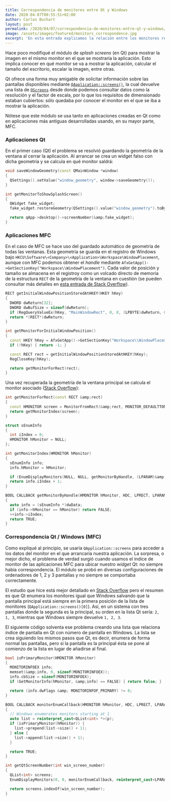 ```yaml
---
title: Correspondencia de monitores entre Qt y Windows
date: 2020-04-07T00:55:51+02:00
author: Carlos Buchart
layout: post
permalink: /2020/04/07/correspondencia-de-monitores-entre-qt-y-windows/
image: /assets/images/featured/monitors_correspondence.jpg
excerpt: 'En esta entrada explicamos la relación entre los monitores reportados por Qt y los listados por Windows.'
---
```

Hace poco modifiqué el módulo de _splash screens_ (en Qt) para mostrar la imagen en el mismo monitor en el que se mostraría la aplicación. Esto implica conocer en qué monitor se va a mostrar la aplicación, calcular el tamaño del escritorio, escalar la imagen, entre otras.

Qt ofrece una forma muy amigable de solicitar información sobre las pantallas disponibles mediante [`QApplication::screens()`](https://doc.qt.io/qt-5/qguiapplication.html#screens), la cual devuelve una lista de [`QScreens`](https://doc.qt.io/qt-5/qscreen.html) desde donde podemos consultar datos como la resolución y el factor de escala, por lo que los requisitos de dimensionado estaban cubiertos: sólo quedaba por conocer el monitor en el que se iba a mostrar la aplicación.

Nótese que este módulo se usa tanto en aplicaciones creadas en Qt como en aplicaciones más antiguas desarrolladas usando, en su mayor parte, MFC.

### Aplicaciones Qt
En el primer caso (Qt) el problema se resolvió guardando la geometría de la ventana al cerrar la aplicación. Al arrancar se crea un widget falso con dicha geometría y se calcula en qué monitor saldrá:

```cpp
void saveWindowGeometry(const QMainWindow *window)
{
  QSettings().setValue("window_geometry", window->saveGeometry());
}

int getMonitorToShowSplashScreen()
{
  QWidget fake_widget;
  fake_widget.restoreGeometry(QSettings().value("window_geometry").toByteArray());

  return qApp->desktop()->screenNumber(&amp;fake_widget);
}
```

### Aplicaciones MFC
En el caso de MFC se hace uso del guardado automático de geometría de todas las ventanas. Esta geometría se guarda en el registro de Windows bajo `HKCU\Software\<Company>\<Application>\Workspace\WindowPlacement`, aunque con MFC podemos obtener el _handle_ mediante `AfxGetApp()->GetSectionKey("Workspace\\WindowPlacement")`. Cada valor de posición y tamaño se almacena en el registroy como un volcado directo de memoria de la estructura `RECT` de la geometría de la ventana en cuestión (se pueden consultar más detalles en [esta entrada de Stack Overflow](https://stackoverflow.com/q/54327046/1485885)).

```cpp
RECT getInitialWindowPositionStoredAtHKEY(HKEY hKey)
{
  DWORD dwReturn[32];
  DWORD dwBufSize = sizeof(dwReturn);
  if (RegQueryValueEx(hKey, "MainWindowRect", 0, 0, (LPBYTE)dwReturn, &amp;dwBufSize) != ERROR_SUCCESS) { return {}; }
  return *(RECT*)dwReturn;
}

int getMonitorForInitialWindowPosition()
{
  const HKEY hKey = AfxGetApp()->GetSectionKey("Workspace\\WindowPlacement");
  if (!hKey) { return -1; }

  const RECT rect = getInitialWindowPositionStoredAtHKEY(hKey);
  RegCloseKey(hKey);

  return getMonitorForRect(rect);
}
```

Una vez recuperada la geometría de la ventana principal se calcula el monitor asociado ([Stack Overflow](https://stackoverflow.com/q/54326892/1485885)):

```cpp
int getMonitorForRect(const RECT &amp;rect)
{
  const HMONITOR screen = MonitorFromRect(&amp;rect, MONITOR_DEFAULTTONEAREST);
  return getMonitorIndex(screen);
}

struct sEnumInfo
{
  int iIndex = 0;
  HMONITOR hMonitor = NULL;
};

int getMonitorIndex(HMONITOR hMonitor)
{
  sEnumInfo info;
  info.hMonitor = hMonitor;

  if (EnumDisplayMonitors(NULL, NULL, getMonitorByHandle, (LPARAM)&amp;info)) return -1;
  return info.iIndex + 1;
}

BOOL CALLBACK getMonitorByHandle(HMONITOR hMonitor, HDC, LPRECT, LPARAM dwData)
{
  auto info = (sEnumInfo *)dwData;
  if (info->hMonitor == hMonitor) return FALSE;
  ++info->iIndex;
  return TRUE;
}
```

### Correspondencia Qt / Windows (MFC)
Como expliqué al principio, se usaría `QApplication::screens` para acceder a los datos del monitor en el que arrancaría nuestra aplicación. La sorpresa, o mejor dicho, el problema de verdad surgió cuando usamos el índice de monitor de las aplicaciones MFC para ubicar nuestro _widget_ Qt: no siempre había correspondencia. El módulo se probó en diversas configuraciones de ordenadores de 1, 2 y 3 pantallas y no siempre se comportaba correctamente.

El estudio que hice está mejor detallado en [Stack Overflow](https://stackoverflow.com/q/54351270/1485885) pero el resumen es que Qt enumera los monitores igual que Windows salvando que la pantalla principal está siempre en la primera posición de la lista de monitores (`QApplication::screens()[0]`). Así, en un sistema con tres pantallas donde la segunda es la principal, su orden en la lista Qt sería: `2, 1, 3`, mientras que Windows siempre devuelve `1, 2, 3`.

El siguiente código solventa ese problema creando una lista que relaciona índice de pantalla en Qt con número de pantalla en Windows. La lista se crea siguiendo los mismos pasos que Qt, es decir, enumera de forma normal las pantallas, pero si la pantalla es la principal ésta se pone al comienzo de la lista en lugar de añadirse al final.

```cpp
bool isPrimaryMonitor(HMONITOR hMonitor)
{
  MONITORINFOEX info;
  memset(&amp;info, 0, sizeof(MONITORINFOEX));
  info.cbSize = sizeof(MONITORINFOEX);
  if (GetMonitorInfo(hMonitor, &amp;info) == FALSE) { return false; }

  return (info.dwFlags &amp; MONITORINFOF_PRIMARY) != 0;
}

BOOL CALLBACK monitorEnumCallback(HMONITOR hMonitor, HDC, LPRECT, LPARAM p)
{
  // Windows enumerates monitors starting at 1
  auto list = reinterpret_cast<QList<int> *>(p);
  if (isPrimaryMonitor(hMonitor)) {
    list->prepend(list->size() + 1);
  } else {
    list->append(list->size() + 1);
  }

  return TRUE;
}

int getQtScreenNumber(int win_screen_number)
{
  QList<int> screens;
  EnumDisplayMonitors(0, 0, monitorEnumCallback, reinterpret_cast<LPARAM>(&amp;screens));

  return screens.indexOf(win_screen_number);
}
```
